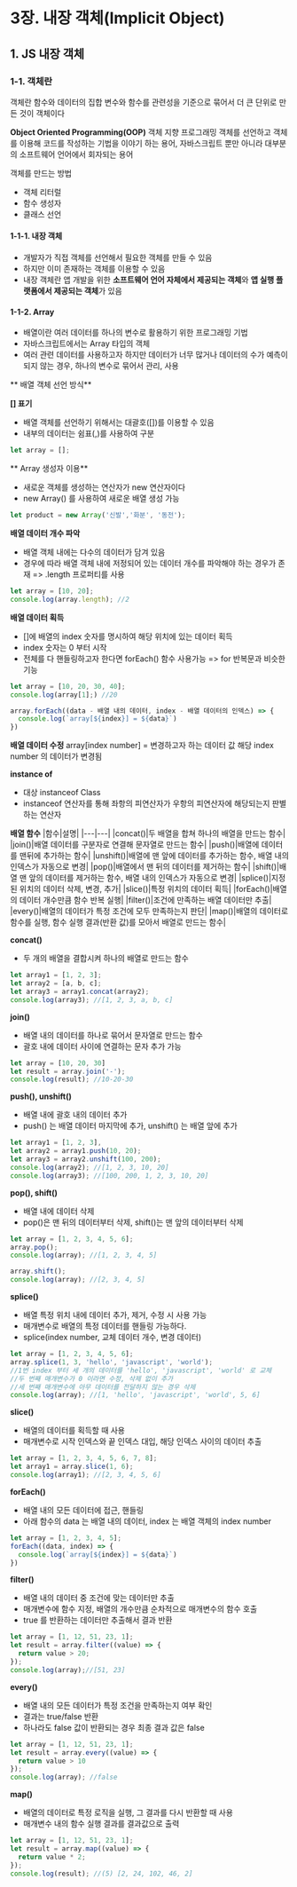 # 3장. 내장 객체(Implicit Object)
## 1. JS 내장 객체
### 1-1. 객체란
객체란 함수와 데이터의 집합
변수와 함수를 관련성을 기준으로 묶어서 더 큰 단위로 만든 것이 객체이다

**Object Oriented Programming(OOP)**
객체 지향 프로그래밍
객체를 선언하고 객체를 이용해 코드를 작성하는 기법을 이야기 하는 용어, 자바스크립트 뿐만 아니라 대부분의 소프트웨어 언어에서 회자되는 용어

객체를 만드는 방법
- 객체 리터럴
- 함수 생성자
- 클래스 선언

#### 1-1-1. 내장 객체
- 개발자가 직접 객체를 선언해서 필요한 객체를 만들 수 있음
- 하지만 이미 존재하는 객체를 이용할 수 있음
- 내장 객체란 앱 개발을 위한 **소프트웨어 언어 자체에서 제공되는 객체**와 **앱 실행 플랫폼에서 제공되는 객체**가 있음

#### 1-1-2. Array
- 배열이란 여러 데이터를 하나의 변수로 활용하기 위한 프로그래밍 기법
- 자바스크립트에서는 Array 타입의 객체
- 여러 관련 데이터를 사용하고자 하지만 데이터가 너무 많거나 데이터의 수가 예측이 되지 않는 경우, 하나의 변수로 묶어서 관리, 사용

** 배열 객체 선언 방식**

**[] 표기**
- 배열 객체를 선언하기 위해서는 대괄호([])를 이용할 수 있음
- 내부의 데이터는 쉼표(,)를 사용하여 구분
```javascript
let array = [];
```

** Array 생성자 이용**
- 새로운 객체를 생성하는 연산자가 new 연산자이다
- new Array() 를 사용하여 새로운 배열 생성 가능
```javascript
let product = new Array('신발','화분', '동전');
```

**배열 데이터 개수 파악**
- 배열 객체 내에는 다수의 데이터가 담겨 있음
- 경우에 따라 배열 객체 내에 저정되어 있는 데이터 개수를 파악해야 하는 경우가 존재 => .length 프로퍼티를 사용
```javascript
let array = [10, 20];
console.log(array.length); //2
```

**배열 데이터 획득**
- []에 배열의 index 숫자를 명시하여 해당 위치에 있는 데이터 획득
- index 숫자는 0 부터 시작
- 전체를 다 핸들링하고자 한다면 forEach() 함수 사용가능 => for 반복문과 비슷한 기능
```javascript
let array = [10, 20, 30, 40];
console.log(array[1];) //20

array.forEach((data - 배열 내의 데이터, index - 배열 데이터의 인덱스) => {
  console.log(`array[${index}] = ${data}`)
})
```

**배열 데이터 수정**
array[index number] = 변경하고자 하는 데이터 값
해당 index number 의 데이터가 변경됨

**instance of**
- 대상 instanceof Class
- instanceof 연산자를 통해 좌항의 피연산자가 우항의 피연산자에 해당되는지 판별하는 연산자

**배열 함수**
|함수|설명|
|---|---|
|concat()|두 배열을 합쳐 하나의 배열을 만드는 함수|
|join()|배열 데이터를 구분자로 연결해 문자열로 만드는 함수|
|push()|배열에 데이터를 맨뒤에 추가하는 함수|
|unshift()|배열에 맨 앞에 데이터를 추가하는 함수, 배열 내의 인덱스가 자동으로 변경|
|pop()|배열에서 맨 뒤의 데이터를 제거하는 함수|
|shift()|배열 맨 앞의 데이터를 제거하는 함수, 배열 내의 인덱스가 자동으로 변경|
|splice()|지정된 위치의 데이터 삭제, 변경, 추가|
|slice()|특정 위치의 데이터 획득|
|forEach()|배열의 데이터 개수만큼 함수 반복 실행|
|filter()|조건에 만족하는 배열 데이터만 추출|
|every()|배열의 데이터가 특정 조건에 모두 만족하는지 판단|
|map()|배열의 데이터로 함수를 실행, 함수 실행 결과(반환 값)를 모아서 배열로 만드는 함수|

**concat()**
- 두 개의 배열을 결합시켜 하나의 배열로 만드는 함수
```javascript
let array1 = [1, 2, 3];
let array2 = [a, b, c];
let array3 = array1.concat(array2);
console.log(array3); //[1, 2, 3, a, b, c]
```

**join()**
- 배열 내의 데이터를 하나로 묶어서 문자열로 만드는 함수
- 괄호 내에 데이터 사이에 연결하는 문자 추가 가능
```javascript
let array = [10, 20, 30]
let result = array.join('-');
console.log(result); //10-20-30
```

**push(), unshift()**
- 배열 내에 괄호 내의 데이터 추가
- push() 는 배열 데이터 마지막에 추가, unshift() 는 배열 앞에 추가
```javascript
let array1 = [1, 2, 3],
let array2 = array1.push(10, 20);
let array3 = array2.unshift(100, 200);
console.log(array2); //[1, 2, 3, 10, 20]
console.log(array3); //[100, 200, 1, 2, 3, 10, 20]
```

**pop(), shift()**
- 배열 내에 데이터 삭제
- pop()은 맨 뒤의 데이터부터 삭제, shift()는 맨 앞의 데이터부터 삭제
```javascript
let array = [1, 2, 3, 4, 5, 6];
array.pop();
console.log(array); //[1, 2, 3, 4, 5]

array.shift();
console.log(array); //[2, 3, 4, 5]
```

**splice()**
- 배열 특정 위치 내에 데이터 추가, 제거, 수정 시 사용 가능
- 매개변수로 배열의 특정 데이터를 핸들링 가능하다.
- splice(index number, 교체 데이터 개수, 변경 데이터)
```javascript
let array = [1, 2, 3, 4, 5, 6];
array.splice(1, 3, 'hello', 'javascript', 'world');
//1번 index 부터 세 개의 데이터를 'hello', 'javascript', 'world' 로 교체
//두 번째 매개변수가 0 이라면 수정, 삭제 없이 추가
//세 번째 매개변수에 아무 데이터를 전달하지 않는 경우 삭제
console.log(array); //[1, 'hello', 'javascript', 'world', 5, 6]
```

**slice()**
- 배열의 데이터를 획득할 때 사용
- 매개변수로 시작 인덱스와 끝 인덱스 대입, 해당 인덱스 사이의 데이터 추출
```javascript
let array = [1, 2, 3, 4, 5, 6, 7, 8];
let array1 = array.slice(1, 6);
console.log(array1); //[2, 3, 4, 5, 6]
```

**forEach()**
- 배열 내의 모든 데이터에 접근, 핸들링
- 아래 함수의 data 는 배열 내의 데이터, index 는 배열 객체의 index number
```javascript
let array = [1, 2, 3, 4, 5];
forEach((data, index) => {
  console.log(`array[${index}] = ${data}`)
})
```

**filter()**
- 배열 내의 데이터 중 조건에 맞는 데이터만 추출
- 매개변수에 함수 지정, 배열의 개수만큼 순차적으로 매개변수의 함수 호출
- true 를 반환하는 데이터만 추출해서 결과 반환
```javascript
let array = [1, 12, 51, 23, 1];
let result = array.filter((value) => {
  return value > 20;
}); 
console.log(array);//[51, 23]
```

**every()**
- 배열 내의 모든 데이터가 특정 조건을 만족하는지 여부 확인
- 결과는 true/false 반환
- 하나라도 false 값이 반환되는 경우 최종 결과 값은 false
```javascript
let array = [1, 12, 51, 23, 1];
let result = array.every((value) => {
  return value > 10
});
console.log(array); //false
```

**map()**
- 배열의 데이터로 특정 로직을 실행, 그 결과를 다시 반환할 때 사용
- 매개변수 내의 함수 실행 결과를 결과값으로 출력
```javascript
let array = [1, 12, 51, 23, 1];
let result = array.map((value) => {
  return value * 2;
});
console.log(result); //(5) [2, 24, 102, 46, 2]
```